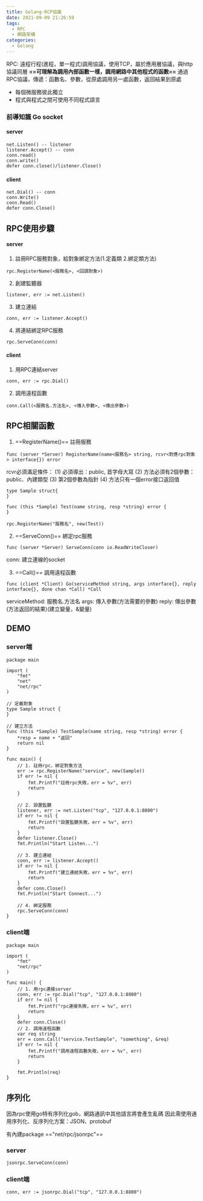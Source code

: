 ```yaml
---
title: Golang-RCP協議
date: 2021-09-09 21:26:59
tags:
  - RPC
  - 網路架構
categories:
  - Golang
---
```

RPC: 遠程行程(進程，單一程式)調用協議，使用TCP，屬於應用層協議，與http協議同層
**==可理解為調用內部函數一樣，調用網路中其他程式的函數==**
通過RPC協議，傳遞：函數名、參數，從原處調用另一處函數，返回結果到原處
* 每個微服務彼此獨立
* 程式與程式之間可使用不同程式語言

### 前導知識 Go socket
#### server
```
net.Listen() -- listener
listener.Accept() -- conn
conn.read()
conn.write()
defer conn.close()/listener.Close()
```

#### client
```
net.Dial() -- conn
conn.Write()
conn.Read()
defer conn.Close()
```

## RPC使用步驟
#### server
1. 註冊RPC服務對象，給對象綁定方法(1.定義類 2.綁定類方法)
```
rpc.RegisterName(<服務名>, <回調對象>)
```
2. 創建監聽器
```
listener, err := net.Listen()
```
3. 建立連結
```
conn, err := listener.Accept()
```
4. 將連結綁定RPC服務
```
rpc.ServeConn(conn)
```

#### client
1. 用RPC連結server
```
conn, err := rpc.Dial()
```
2. 調用遠程函數
```
conn.Call(<服務名.方法名>, <傳入參數>, <傳出參數>)
```

## RPC相關函數
1. ==RegisterName()== 註冊服務
```
func (server *Server) RegisterName(name<服務名> string, rcvr<對應rpc對象> interface{}) error
```
rcvr必須滿足條件：
(1) 必須導出：public, 首字母大寫
(2) 方法必須有2個參數：public、內建類型
(3) 第2個參數為指針
(4) 方法只有一個error接口返回值
```
type Sample struct{
}

func (this *Sample) Test(name string, resp *string) error {
}

rpc.RegisterName("服務名", new(Test))
```

2. ==ServeConn()== 綁定rpc服務
```
func (server *Server) ServeConn(conn io.ReadWriteCloser)
```
conn: 建立連線的socket

3. ==Call()== 調用遠程函數
```
func (client *Client) Go(serviceMethod string, args interface{}, reply interface{}, done chan *Call) *Call
```
serviceMethod: 服務名.方法名
args: 傳入參數(方法需要的參數)
reply: 傳出參數(方法返回的結果)(建立變量，&變量)

## DEMO

### server端
```
package main

import (
	"fmt"
	"net"
	"net/rpc"
)

// 定義對象
type Sample struct {
}

// 建立方法
func (this *Sample) TestSample(name string, resp *string) error {
	*resp = name + "返回"
	return nil
}

func main() {
	// 1. 註冊rpc，綁定對象方法
	err := rpc.RegisterName("service", new(Sample))
	if err != nil {
		fmt.Printf("註冊rpc失敗，err = %v", err)
		return
	}

	// 2. 設置監聽
	listener, err := net.Listen("tcp", "127.0.0.1:8800")
	if err != nil {
		fmt.Printf("設置監聽失敗，err = %v", err)
		return
	}
	defer listener.Close()
	fmt.Println("Start Listen...")

	// 3. 建立連結
	conn, err := listener.Accept()
	if err != nil {
		fmt.Printf("建立連結失敗，err = %v", err)
		return
	}
	defer conn.Close()
	fmt.Println("Start Connect...")

	// 4. 綁定服務
	rpc.ServeConn(conn)
}
```

### client端
```
package main

import (
	"fmt"
	"net/rpc"
)

func main() {
	// 1. 用rpc連接server
	conn, err := rpc.Dial("tcp", "127.0.0.1:8800")
	if err != nil {
		fmt.Printf("rpc連接失敗，err = %v", err)
		return
	}
	defer conn.Close()
	// 2. 調用遠程函數
	var req string
	err = conn.Call("service.TestSample", "something", &req)
	if err != nil {
		fmt.Printf("調用遠程函數失敗，err = %v", err)
		return
	}

	fmt.Println(req)
}

```

## 序列化
因為rpc使用go特有序列化gob，網路通訊中其他語言將會產生亂碼
因此需使用通用序列化、反序列化方案：JSON、protobuf

有內建package =="net/rpc/jsonrpc"==

### server
```
jsonrpc.ServeConn(conn)
```

### client端
```
conn, err := jsonrpc.Dial("tcp", "127.0.0.1:8800")